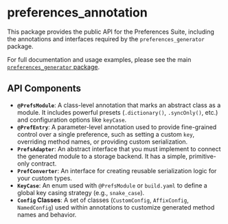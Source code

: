 # preferences_annotation

This package provides the public API for the Preferences Suite, including the annotations and 
interfaces required by the `preferences_generator` package.

For full documentation and usage examples, please see the main [`preferences_generator` package][generator_link].

## API Components

- **`@PrefsModule`**: A class-level annotation that marks an abstract class as a module. It includes powerful presets (`.dictionary()`, `.syncOnly()`, etc.) and configuration options like `keyCase`.
- **`@PrefEntry`**: A parameter-level annotation used to provide fine-grained control over a single preference, such as setting a custom `key`, overriding method names, or providing custom serialization.
- **`PrefsAdapter`**: An abstract interface that you must implement to connect the generated module to a storage backend. It has a simple, primitive-only contract.
- **`PrefConverter`**: An interface for creating reusable serialization logic for your custom types.
- **`KeyCase`**: An enum used with `@PrefsModule` or `build.yaml` to define a global key casing strategy (e.g., `snake_case`).
- **`Config` Classes**: A set of classes (`CustomConfig`, `AffixConfig`, `NamedConfig`) used within annotations to customize generated method names and behavior.

[generator_link]: https://pub.dev/packages/preferences_generator